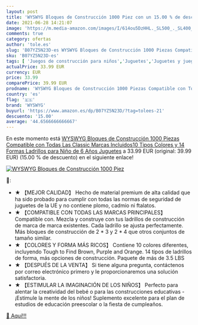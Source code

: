 ```yaml
---
layout: post
title: 'WYSWYG Bloques de Construcción 1000 Piez con un 15.00 % de descuento'
date: 2021-06-28 14:21:07
image: 'https://m.media-amazon.com/images/I/614ou5DzHHL._SL500_._SL400_.jpg'
comments: true
category: ofertas
author: 'tole.es'
slug: 'B07YZ5N23D-es WYSWYG Bloques de Construcción 1000 Piezas Compatible con...'
sku: 'B07YZ5N23D-es'
tags: [ 'Juegos de construcción para niños','Juguetes','Juguetes y juegos','juguetes','wyswyg', ]
actualPrice: 33.99 EUR
currency: EUR
price: 33.99
comparePrice: 39.99 EUR
prodname: 'WYSWYG Bloques de Construcción 1000 Piezas Compatible con Todas Las Classic Marcas Incluidos10 Tipos Colores y 14 Formas Ladrillos para Niño de 6 Años Juguetes'
country: 'es'
flag: '🇪🇸'
brand: 'WYSWYG'
buyurl: 'https://www.amazon.es/dp/B07YZ5N23D/?tag=tolees-21'
descuento: '15.00'
average: '44.6566666666667'
---
```


En este momento está [WYSWYG Bloques de Construcción 1000 Piezas Compatible con Todas Las Classic Marcas Incluidos10 Tipos Colores y 14 Formas Ladrillos para Niño de 6 Años Juguetes](https://www.amazon.es/dp/B07YZ5N23D/?tag=tolees-21) a 33.99 EUR (original: 39.99 EUR) (15.00 %  de descuento) en el siguiente enlace!

[![WYSWYG Bloques de Construcción 1000 Piez](https://m.media-amazon.com/images/I/614ou5DzHHL._SL500_._SL400_.jpg)](https://www.amazon.es/dp/B07YZ5N23D/?tag=tolees-21)

🔎:

- ★ 【MEJOR CALIDAD】 Hecho de material premium de alta calidad que ha sido probado para cumplir con todas las normas de seguridad de juguetes de la UE y no contiene plomo, cadmio ni ftalatos.
- ★ 【COMPATIBLE CON TODAS LAS MARCAS PRINCIPALES】 Compatible con. Mezcla y construye con tus ladrillos de construcción de marca de marca existentes. Cada ladrillo se ajusta perfectamente. Más bloques de construcción de 2 * 3 y 2 * 4 que otros conjuntos de tamaño similar.
- ★ 【COLORES Y FORMA MÁS RICOS】 Contiene 10 colores diferentes, incluyendo Tough to Find Brown, Purple and Orange. 14 tipos de ladrillos de forma, más opciones de construcción. Paquete de más de 3.5 LBS
- ★ 【DESPUÉS DE LA VENTA】 Si tiene alguna pregunta, contáctenos por correo electrónico primero y le proporcionaremos una solución satisfactoria.
- ★ 【ESTIMULAR LA IMAGINACIÓN DE LOS NIÑOS】 Perfecto para alentar la creatividad del bebé o para las construcciones educativas - ¡Estimule la mente de los niños! Suplemento excelente para el plan de estudios de educación preescolar o la fiesta de cumpleaños.

[🛒 Aquí!!!](https://www.amazon.es/dp/B07YZ5N23D/?tag=tolees-21)
